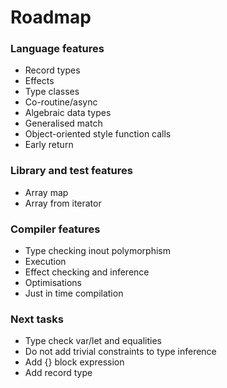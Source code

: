 # Roadmap

### Language features

- Record types
- Effects
- Type classes
- Co-routine/async
- Algebraic data types
- Generalised match
- Object-oriented style function calls
- Early return

### Library and test features

- Array map
- Array from iterator

### Compiler features

- Type checking inout polymorphism
- Execution
- Effect checking and inference
- Optimisations
- Just in time compilation

### Next tasks

- Type check var/let and equalities
- Do not add trivial constraints to type inference
- Add {} block expression
- Add record type